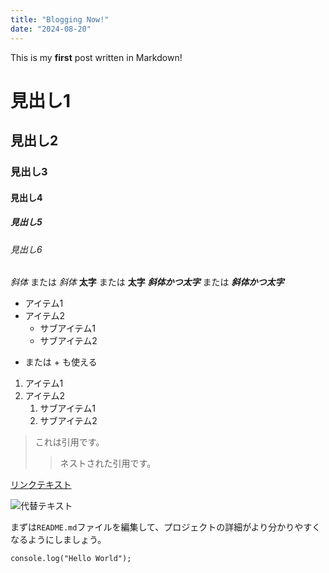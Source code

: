 ```yaml
---
title: "Blogging Now!"
date: "2024-08-20"
---
```


This is my **first** post written in Markdown!

# 見出し1
## 見出し2
### 見出し3
#### 見出し4
##### 見出し5
###### 見出し6

*斜体* または _斜体_
**太字** または __太字__
***斜体かつ太字*** または ___斜体かつ太字___

- アイテム1
- アイテム2
  - サブアイテム1
  - サブアイテム2
* または + も使える

1. アイテム1
2. アイテム2
   1. サブアイテム1
   2. サブアイテム2

> これは引用です。
> > ネストされた引用です。

[リンクテキスト](URL)

![代替テキスト](https://blog.delivered.co.kr/wp-content/uploads/2024/06/RV1.jpg)

まずは`README.md`ファイルを編集して、プロジェクトの詳細がより分かりやすくなるようにしましょう。

```
console.log("Hello World");
```